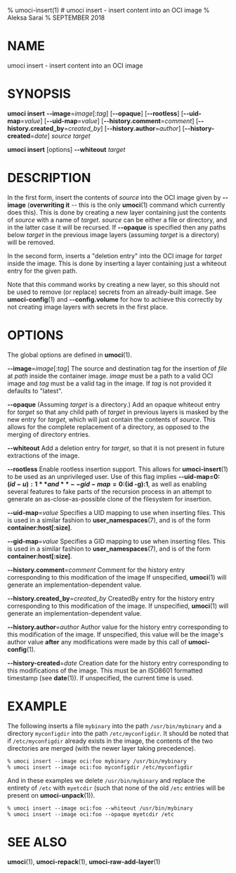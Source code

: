 % umoci-insert(1) # umoci insert - insert content into an OCI image
% Aleksa Sarai
% SEPTEMBER 2018
# NAME
umoci insert - insert content into an OCI image

# SYNOPSIS
**umoci insert**
**--image**=*image*[:*tag*]
[**--opaque**]
[**--rootless**]
[**--uid-map**=*value*]
[**--uid-map**=*value*]
[**--history.comment**=*comment*]
[**--history.created_by**=*created_by*]
[**--history.author**=*author*]
[**--history-created**=*date*]
*source*
*target*

**umoci insert**
[options]
**--whiteout**
*target*


# DESCRIPTION
In the first form, insert the contents of *source* into the OCI image given by
**--image** (**overwriting it** -- this is the only **umoci**(1) command which
currently does this). This is done by creating a new layer containing just the
contents of *source* with a name of *target*. *source* can be either a file or
directory, and in the latter case it will be recursed. If **--opaque** is
specified then any paths below *target* in the previous image layers (assuming
*target* is a directory) will be removed.

In the second form, inserts a "deletion entry" into the OCI image for *target*
inside the image. This is done by inserting a layer containing just a whiteout
entry for the given path.

Note that this command works by creating a new layer, so this should not be
used to remove (or replace) secrets from an already-built image. See
**umoci-config**(1) and **--config.volume** for how to achieve this correctly
by not creating image layers with secrets in the first place.

# OPTIONS
The global options are defined in **umoci**(1).

**--image**=*image*[:*tag*]
  The source and destination tag for the insertion of *file* at *path* inside
  the container image. *image* must be a path to a valid OCI image and *tag*
  must be a valid tag in the image. If *tag* is not provided it defaults to
  "latest".

**--opaque**
  (Assuming *target* is a directory.) Add an opaque whiteout entry for *target*
  so that any child path of *target* in previous layers is masked by the new
  entry for *target*, which will just contain the contents of *source*. This
  allows for the complete replacement of a directory, as opposed to the merging
  of directory entries.

**--whiteout**
  Add a deletion entry for *target*, so that it is not present in future
  extractions of the image.

**--rootless**
  Enable rootless insertion support. This allows for **umoci-insert**(1) to be
  used as an unprivileged user. Use of this flag implies **--uid-map=0:$(id
  -u):1** and **--gid-map=0:$(id -g):1**, as well as enabling several features
  to fake parts of the recursion process in an attempt to generate an
  as-close-as-possible clone of the filesystem for insertion.

**--uid-map**=*value*
  Specifies a UID mapping to use when inserting files. This is used in a
  similar fashion to **user_namespaces**(7), and is of the form
  **container:host[:size]**.

**--gid-map**=*value*
  Specifies a GID mapping to use when inserting files. This is used in a
  similar fashion to **user_namespaces**(7), and is of the form
  **container:host[:size]**.

**--history.comment**=*comment*
  Comment for the history entry corresponding to this modification of the image
  If unspecified, **umoci**(1) will generate an implementation-dependent value.

**--history.created_by**=*created_by*
  CreatedBy entry for the history entry corresponding to this modification of
  the image. If unspecified, **umoci**(1) will generate an
  implementation-dependent value.

**--history.author**=*author*
  Author value for the history entry corresponding to this modification of the
  image. If unspecified, this value will be the image's author value **after**
  any modifications were made by this call of **umoci-config**(1).

**--history-created**=*date*
  Creation date for the history entry corresponding to this modifications of
  the image. This must be an ISO8601 formatted timestamp (see **date**(1)). If
  unspecified, the current time is used.

# EXAMPLE

The following inserts a file `mybinary` into the path `/usr/bin/mybinary` and a
directory `myconfigdir` into the path `/etc/myconfigdir`. It should be noted
that if `/etc/myconfigdir` already exists in the image, the contents of the two
directories are merged (with the newer layer taking precedence).

```
% umoci insert --image oci:foo mybinary /usr/bin/mybinary
% umoci insert --image oci:foo myconfigdir /etc/myconfigdir
```

And in these examples we delete `/usr/bin/mybinary` and replace the entirety of
`/etc` with `myetcdir` (such that none of the old `/etc` entries will be
present on **umoci-unpack**(1)).

```
% umoci insert --image oci:foo --whiteout /usr/bin/mybinary
% umoci insert --image oci:foo --opaque myetcdir /etc
```

# SEE ALSO
**umoci**(1), **umoci-repack**(1), **umoci-raw-add-layer**(1)
